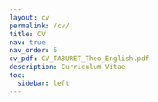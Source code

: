 ```yaml
---
layout: cv
permalink: /cv/
title: CV
nav: true
nav_order: 5
cv_pdf: CV_TABURET_Theo_English.pdf
description: Curriculum Vitae
toc:
  sidebar: left
---
```

